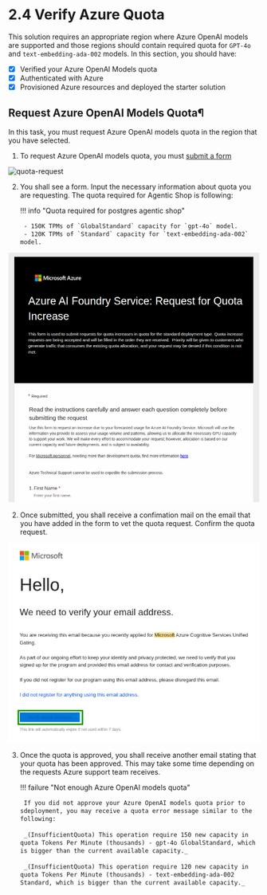 # 2.4 Verify Azure Quota

This solution requires an appropriate region where Azure OpenAI models are supported and those regions should contain required quota for `GPT-4o` and `text-embedding-ada-002` models. In this section, you should have:

- [X] Verified your Azure OpenAI Models quota
- [X] Authenticated with Azure
- [X] Provisioned Azure resources and deployed the starter solution

## Request Azure OpenAI Models Quota¶

In this task, you must request Azure OpenAI models quota in the region that you have selected.

1. To request Azure OpenAI models quota, you must [submit a form](https://learn.microsoft.com/en-us/azure/ai-services/openai/how-to/quota?tabs=rest#request-more-quota)

![quota-request](../img/request-quota)

2. You shall see a form. Input the necessary information about quota you are requesting. The quota required for Agentic Shop is following:

    !!! info "Quota required for postgres agentic shop" 

        - 150K TPMs of `GlobalStandard` capacity for `gpt-4o` model.
        - 120K TPMs of `Standard` capacity for `text-embedding-ada-002` model.

![quota-form](../img/quota-form.png)

2. Once submitted, you shall receive a confimation mail on the email that you have added in the form to vet the quota request. Confirm the quota request.

![vet-mail](../img/vet-mail.png)

3. Once the quota is approved, you shall receive another email stating that your quota has been approved. This may take some time depending on the requests Azure support team receives. 

    !!! failure "Not enough Azure OpenAI models quota"

        If you did not approve your Azure OpenAI models quota prior to sdeployment, you may receive a quota error message similar to the following:

        _(InsufficientQuota) This operation require 150 new capacity in quota Tokens Per Minute (thousands) - gpt-4o GlobalStandard, which is bigger than the current available capacity._
        
	    _(InsufficientQuota) This operation require 120 new capacity in quota Tokens Per Minute (thousands) - text-embedding-ada-002 Standard, which is bigger than the current available capacity._